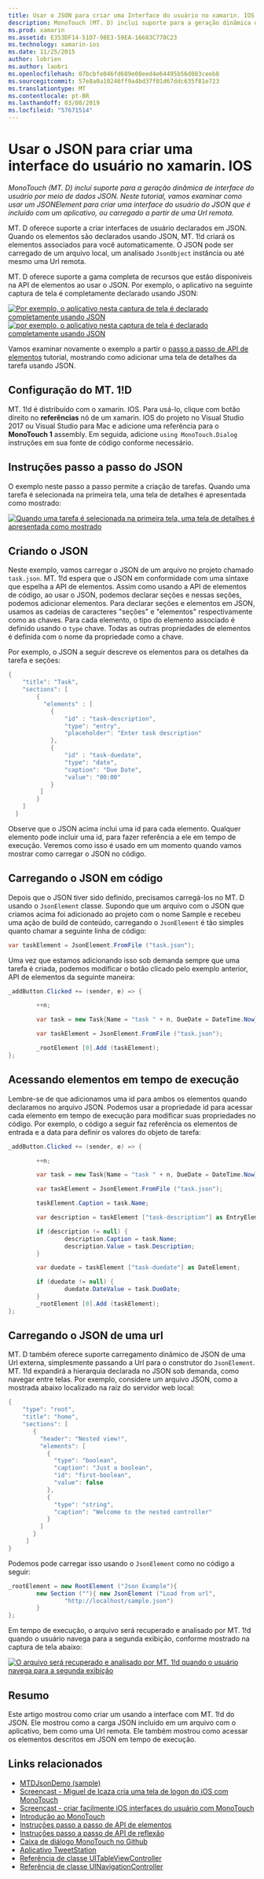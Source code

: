 ```yaml
---
title: Usar o JSON para criar uma Interface do usuário no xamarin. IOS
description: MonoTouch (MT. D) inclui suporte para a geração dinâmica de interface do usuário por meio de dados JSON. Neste tutorial, vamos examinar como usar um JSONElement para criar uma interface do usuário do JSON que é incluído com um aplicativo, ou carregado a partir de uma Url remota.
ms.prod: xamarin
ms.assetid: E353DF14-51D7-98E3-59EA-16683C770C23
ms.technology: xamarin-ios
ms.date: 11/25/2015
author: lobrien
ms.author: laobri
ms.openlocfilehash: 07bcbfe046fd689e08eed4e64495b56d083ceeb8
ms.sourcegitcommit: 57e8a0a10246ff9a4bd37f01d67ddc635f81e723
ms.translationtype: MT
ms.contentlocale: pt-BR
ms.lasthandoff: 03/08/2019
ms.locfileid: "57671514"
---
```

# <a name="using-json-to-create-a-user-interface-in-xamarinios"></a>Usar o JSON para criar uma interface do usuário no xamarin. IOS

_MonoTouch (MT. D) inclui suporte para a geração dinâmica de interface do usuário por meio de dados JSON. Neste tutorial, vamos examinar como usar um JSONElement para criar uma interface do usuário do JSON que é incluído com um aplicativo, ou carregado a partir de uma Url remota._

MT. D oferece suporte a criar interfaces de usuário declarados em JSON. Quando os elementos são declarados usando JSON, MT. 1!d criará os elementos associados para você automaticamente. O JSON pode ser carregado de um arquivo local, um analisado `JsonObject` instância ou até mesmo uma Url remota.

MT. D oferece suporte a gama completa de recursos que estão disponíveis na API de elementos ao usar o JSON. Por exemplo, o aplicativo na seguinte captura de tela é completamente declarado usando JSON:

[![](json-element-walkthrough-images/01-load-from-file.png "Por exemplo, o aplicativo nesta captura de tela é declarado completamente usando JSON")](json-element-walkthrough-images/01-load-from-file.png#lightbox) [![](json-element-walkthrough-images/01-load-from-file.png "por exemplo, o aplicativo nesta captura de tela é declarado completamente usando JSON")](json-element-walkthrough-images/01-load-from-file.png#lightbox)

Vamos examinar novamente o exemplo a partir o [passo a passo de API de elementos](~/ios/user-interface/monotouch.dialog/elements-api-walkthrough.md) tutorial, mostrando como adicionar uma tela de detalhes da tarefa usando JSON.

## <a name="setting-up-mtd"></a>Configuração do MT. 1!D

MT. 1!d é distribuído com o xamarin. IOS. Para usá-lo, clique com botão direito no **referências** nó de um xamarin. IOS do projeto no Visual Studio 2017 ou Visual Studio para Mac e adicione uma referência para o **MonoTouch 1** assembly. Em seguida, adicione `using MonoTouch.Dialog` instruções em sua fonte de código conforme necessário.

## <a name="json-walkthrough"></a>Instruções passo a passo do JSON

O exemplo neste passo a passo permite a criação de tarefas. Quando uma tarefa é selecionada na primeira tela, uma tela de detalhes é apresentada como mostrado:

 [![](json-element-walkthrough-images/03-task-list.png "Quando uma tarefa é selecionada na primeira tela, uma tela de detalhes é apresentada como mostrado")](json-element-walkthrough-images/03-task-list.png#lightbox)

## <a name="creating-the-json"></a>Criando o JSON

Neste exemplo, vamos carregar o JSON de um arquivo no projeto chamado `task.json`. MT. 1!d espera que o JSON em conformidade com uma sintaxe que espelha a API de elementos. Assim como usando a API de elementos de código, ao usar o JSON, podemos declarar seções e nessas seções, podemos adicionar elementos. Para declarar seções e elementos em JSON, usamos as cadeias de caracteres "seções" e "elementos" respectivamente como as chaves. Para cada elemento, o tipo do elemento associado é definido usando o `type` chave. Todas as outras propriedades de elementos é definida com o nome da propriedade como a chave.

Por exemplo, o JSON a seguir descreve os elementos para os detalhes da tarefa e seções:

```csharp
{
    "title": "Task",
    "sections": [
        {
          "elements" : [
            {
                "id" : "task-description",
                "type": "entry",
                "placeholder": "Enter task description"
            },
            {
                "id" : "task-duedate",
                "type": "date",
                "caption": "Due Date",
                "value": "00:00"
            }
         ]
        }
    ]
  }
```

Observe que o JSON acima inclui uma id para cada elemento. Qualquer elemento pode incluir uma id, para fazer referência a ele em tempo de execução. Veremos como isso é usado em um momento quando vamos mostrar como carregar o JSON no código.

## <a name="loading-the-json-in-code"></a>Carregando o JSON em código

Depois que o JSON tiver sido definido, precisamos carregá-los no MT. D usando o `JsonElement` classe. Supondo que um arquivo com o JSON que criamos acima foi adicionado ao projeto com o nome Sample e recebeu uma ação de build de conteúdo, carregando o `JsonElement` é tão simples quanto chamar a seguinte linha de código:

```csharp
var taskElement = JsonElement.FromFile ("task.json");
```

Uma vez que estamos adicionando isso sob demanda sempre que uma tarefa é criada, podemos modificar o botão clicado pelo exemplo anterior, API de elementos da seguinte maneira:

```csharp
_addButton.Clicked += (sender, e) => {

        ++n;

        var task = new Task{Name = "task " + n, DueDate = DateTime.Now};

        var taskElement = JsonElement.FromFile ("task.json");

        _rootElement [0].Add (taskElement);
};
```

## <a name="accessing-elements-at-runtime"></a>Acessando elementos em tempo de execução

Lembre-se de que adicionamos uma id para ambos os elementos quando declaramos no arquivo JSON. Podemos usar a propriedade id para acessar cada elemento em tempo de execução para modificar suas propriedades no código. Por exemplo, o código a seguir faz referência os elementos de entrada e a data para definir os valores do objeto de tarefa:

```csharp
_addButton.Clicked += (sender, e) => {

        ++n;

        var task = new Task{Name = "task " + n, DueDate = DateTime.Now};

        var taskElement = JsonElement.FromFile ("task.json");

        taskElement.Caption = task.Name;

        var description = taskElement ["task-description"] as EntryElement;

        if (description != null) {
                description.Caption = task.Name;
                description.Value = task.Description;       
        }

        var duedate = taskElement ["task-duedate"] as DateElement;

        if (duedate != null) {                
                duedate.DateValue = task.DueDate;
        }
        _rootElement [0].Add (taskElement);
};
```

## <a name="loading-json-from-a-url"></a>Carregando o JSON de uma url

MT. D também oferece suporte carregamento dinâmico de JSON de uma Url externa, simplesmente passando a Url para o construtor do `JsonElement`. MT. 1!d expandirá a hierarquia declarada no JSON sob demanda, como navegar entre telas. Por exemplo, considere um arquivo JSON, como a mostrada abaixo localizado na raiz do servidor web local:

```csharp
{
    "type": "root",
    "title": "home",
    "sections": [
       {
         "header": "Nested view!",
         "elements": [
           {
             "type": "boolean",
             "caption": "Just a boolean",
             "id": "first-boolean",
             "value": false
           },
           {
             "type": "string",
             "caption": "Welcome to the nested controller"
           }
         ]
       }
     ]
}
```

Podemos pode carregar isso usando o `JsonElement` como no código a seguir:

```csharp
_rootElement = new RootElement ("Json Example"){
        new Section (""){ new JsonElement ("Load from url",
                "http://localhost/sample.json")
        }
};
```

Em tempo de execução, o arquivo será recuperado e analisado por MT. 1!d quando o usuário navega para a segunda exibição, conforme mostrado na captura de tela abaixo:

 [![](json-element-walkthrough-images/04-json-web-example.png "O arquivo será recuperado e analisado por MT. 1!d quando o usuário navega para a segunda exibição")](json-element-walkthrough-images/04-json-web-example.png#lightbox)

## <a name="summary"></a>Resumo

Este artigo mostrou como criar um usando a interface com MT. 1!d do JSON. Ele mostrou como a carga JSON incluído em um arquivo com o aplicativo, bem como uma Url remota. Ele também mostrou como acessar os elementos descritos em JSON em tempo de execução.

## <a name="related-links"></a>Links relacionados

- [MTDJsonDemo (sample)](https://developer.xamarin.com/samples/MTDJsonDemo/)
- [Screencast - Miguel de Icaza cria uma tela de logon do iOS com MonoTouch](http://youtu.be/3butqB1EG0c)
- [Screencast - criar facilmente iOS interfaces do usuário com MonoTouch](http://youtu.be/j7OC5r8ZkYg)
- [Introdução ao MonoTouch](~/ios/user-interface/monotouch.dialog/index.md)
- [Instruções passo a passo de API de elementos](~/ios/user-interface/monotouch.dialog/elements-api-walkthrough.md)
- [Instruções passo a passo de API de reflexão](~/ios/user-interface/monotouch.dialog/reflection-api-walkthrough.md)
- [Caixa de diálogo MonoTouch no Github](https://github.com/migueldeicaza/MonoTouch.Dialog)
- [Aplicativo TweetStation](https://github.com/migueldeicaza/TweetStation)
- [Referência de classe UITableViewController](https://developer.apple.com/library/ios/#DOCUMENTATION/UIKit/Reference/UITableViewController_Class/Reference/Reference.html)
- [Referência de classe UINavigationController](https://developer.apple.com/library/ios/#documentation/UIKit/Reference/UINavigationController_Class/Reference/Reference.html)
